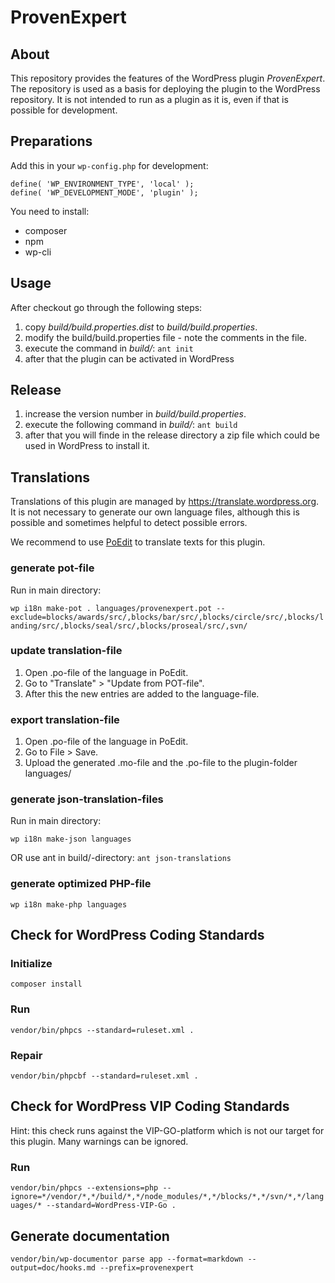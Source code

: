 # ProvenExpert

## About

This repository provides the features of the WordPress plugin _ProvenExpert_. The repository is used as a basis for deploying the plugin to the WordPress repository. It is not intended to run as a plugin as it is, even if that is possible for development.

## Preparations

Add this in your `wp-config.php` for development:

```
define( 'WP_ENVIRONMENT_TYPE', 'local' );
define( 'WP_DEVELOPMENT_MODE', 'plugin' );
```

You need to install:
* composer
* npm
* wp-cli

## Usage

After checkout go through the following steps:

1. copy _build/build.properties.dist_ to _build/build.properties_.
2. modify the build/build.properties file - note the comments in the file.
3. execute the command in _build/_: `ant init`
4. after that the plugin can be activated in WordPress

## Release

1. increase the version number in _build/build.properties_.
2. execute the following command in _build/_: `ant build`
3. after that you will finde in the release directory a zip file which could be used in WordPress to install it.

## Translations

Translations of this plugin are managed by https://translate.wordpress.org. It is not necessary to generate our own language files,
although this is possible and sometimes helpful to detect possible errors.

We recommend to use [PoEdit](https://poedit.net/) to translate texts for this plugin.

### generate pot-file

Run in main directory:

`wp i18n make-pot . languages/provenexpert.pot --exclude=blocks/awards/src/,blocks/bar/src/,blocks/circle/src/,blocks/landing/src/,blocks/seal/src/,blocks/proseal/src/,svn/`

### update translation-file

1. Open .po-file of the language in PoEdit.
2. Go to "Translate" > "Update from POT-file".
3. After this the new entries are added to the language-file.

### export translation-file

1. Open .po-file of the language in PoEdit.
2. Go to File > Save.
3. Upload the generated .mo-file and the .po-file to the plugin-folder languages/

### generate json-translation-files

Run in main directory:

`wp i18n make-json languages`

OR use ant in build/-directory: `ant json-translations`

### generate optimized PHP-file

`wp i18n make-php languages`

## Check for WordPress Coding Standards

### Initialize

`composer install`

### Run

`vendor/bin/phpcs --standard=ruleset.xml .`

### Repair

`vendor/bin/phpcbf --standard=ruleset.xml .`

## Check for WordPress VIP Coding Standards

Hint: this check runs against the VIP-GO-platform which is not our target for this plugin. Many warnings can be ignored.

### Run

`vendor/bin/phpcs --extensions=php --ignore=*/vendor/*,*/build/*,*/node_modules/*,*/blocks/*,*/svn/*,*/languages/* --standard=WordPress-VIP-Go .`

## Generate documentation

`vendor/bin/wp-documentor parse app --format=markdown --output=doc/hooks.md --prefix=provenexpert`
